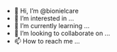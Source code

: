 - 👋 Hi, I’m @bionielcare
- 👀 I’m interested in ...
- 🌱 I’m currently learning ...
- 💞️ I’m looking to collaborate on ...
- 📫 How to reach me ...

<!---
bionielcare/bionielcare is a ✨ special ✨ repository because its `README.md` (this file) appears on your GitHub profile.
You can click the Preview link to take a look at your changes.
--->
